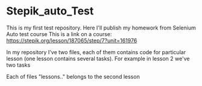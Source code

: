 # Stepik_auto_Test
This is my first test repository. Here I'll publish my homework from Selenium Auto test course
This is a link on a course: https://stepik.org/lesson/187065/step/7?unit=161976

In my repository I've two files, each of them contains code for particular lesson (one lesson contains several tasks). For example in lesson 2 we've two tasks

Each of files "lessons.." belongs to the second lesson